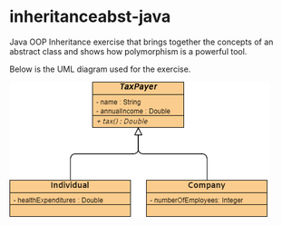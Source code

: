 # inheritanceabst-java

Java OOP Inheritance exercise that brings together the concepts of an abstract class and shows how polymorphism is a powerful tool.

Below is the UML diagram used for the exercise.

<img src="img/UML.png">
